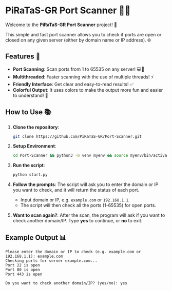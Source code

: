 # PiRaTaS-GR Port Scanner 🏴‍☠️     

Welcome to the **PiRaTaS-GR Port Scanner** project! 🎉

This simple and fast port scanner allows you to check if ports are open or closed on any given server (either by domain name or IP address). 🌐

## Features 🚀

- **Port Scanning**: Scan ports from 1 to 65535 on any server! 💻🔌
- **Multithreaded**: Faster scanning with the use of multiple threads! ⚡
- **Friendly Interface**: Get clear and easy-to-read results! ✅
- **Colorful Output**: It uses colors to make the output more fun and easier to understand! 🎨

## How to Use 📚

1. **Clone the repository**:
    ```bash
    git clone https://github.com/PiRaTaS-GR/Port-Scanner.git
    ```
    
2. **Setup Environment**:
    ```bash
   cd Port-Scanner && python3 -m venv myenv && source myenv/bin/activate && pip install pyfiglet && pip install colorama
    ```

3. **Run the script**:
    ```bash
    python start.py
    ```

4. **Follow the prompts**: The script will ask you to enter the domain or IP you want to check, and it will return the status of each port.

    - Input domain or IP, e.g. `example.com` or `192.168.1.1`.
    - The script will then check all the ports (1-65535) for open ports.

5. **Want to scan again?**: After the scan, the program will ask if you want to check another domain/IP. Type **yes** to continue, or **no** to exit.

## Example Output 📊

```text
Please enter the domain or IP to check (e.g. example.com or 192.168.1.1): example.com
Checking ports for server example.com...
Port 22 is open
Port 80 is open
Port 443 is open

Do you want to check another domain/IP? (yes/no): yes
